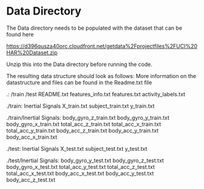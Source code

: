 Data Directory
==============

The Data directory needs to be populated with the dataset that can be found here

https://d396qusza40orc.cloudfront.net/getdata%2Fprojectfiles%2FUCI%20HAR%20Dataset.zip

Unzip this into the Data directory before running the code.

The resulting data structure should look as follows:
More information on the datastructure and files can be found in the Readme.txt file

.:
/train
/test
README.txt
features_info.txt
features.txt
activity_labels.txt

./train:
Inertial Signals
X_train.txt
subject_train.txt
y_train.txt

./train/Inertial Signals:
body_gyro_z_train.txt
body_gyro_y_train.txt
body_gyro_x_train.txt
total_acc_z_train.txt
total_acc_x_train.txt
total_acc_y_train.txt
body_acc_z_train.txt
body_acc_y_train.txt
body_acc_x_train.txt

./test:
Inertial Signals
X_test.txt
subject_test.txt
y_test.txt

./test/Inertial Signals:
body_gyro_y_test.txt
body_gyro_z_test.txt
body_gyro_x_test.txt
total_acc_y_test.txt
total_acc_z_test.txt
total_acc_x_test.txt
body_acc_x_test.txt
body_acc_y_test.txt
body_acc_z_test.txt
